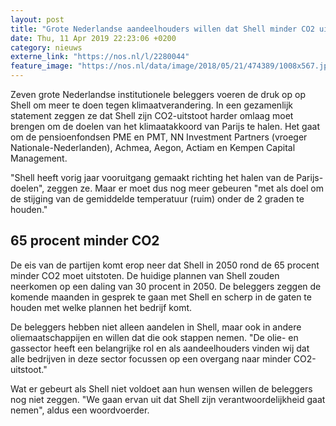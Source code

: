 ```yaml
---
layout: post
title: "Grote Nederlandse aandeelhouders willen dat Shell minder CO2 uitstoot"
date: Thu, 11 Apr 2019 22:23:06 +0200
category: nieuws
externe_link: "https://nos.nl/l/2280044"
feature_image: "https://nos.nl/data/image/2018/05/21/474389/1008x567.jpg"
---
```


<p>Zeven grote Nederlandse institutionele beleggers voeren de druk op op Shell om meer te doen tegen klimaatverandering. In een gezamenlijk statement zeggen ze dat Shell zijn CO2-uitstoot harder omlaag moet brengen om de doelen van het klimaatakkoord van Parijs te halen. Het gaat om de pensioenfondsen PME en PMT, NN Investment Partners (vroeger Nationale-Nederlanden), Achmea, Aegon, Actiam en Kempen Capital Management.</p>
<p>"Shell heeft vorig jaar vooruitgang gemaakt richting het halen van de Parijs-doelen", zeggen ze. Maar er moet dus nog meer gebeuren "met als doel om de stijging van de gemiddelde temperatuur (ruim) onder de 2 graden te houden."</p>
<h2>65 procent minder CO2</h2>
<p>De eis van de partijen komt erop neer dat Shell in 2050 rond de 65 procent minder CO2 moet uitstoten. De huidige plannen van Shell zouden neerkomen op een daling van 30 procent in 2050. De beleggers zeggen de komende maanden in gesprek te gaan met Shell en scherp in de gaten te houden met welke plannen het bedrijf komt.</p>
<p>De beleggers hebben niet alleen aandelen in Shell, maar ook in andere oliemaatschappijen en willen dat die ook stappen nemen. "De olie- en gassector heeft een belangrijke rol en als aandeelhouders vinden wij dat alle bedrijven in deze sector focussen op een overgang naar minder CO2-uitstoot."</p>
<p>Wat er gebeurt als Shell niet voldoet aan hun wensen willen de beleggers nog niet zeggen. "We gaan ervan uit dat Shell zijn verantwoordelijkheid gaat nemen", aldus een woordvoerder.</p>
